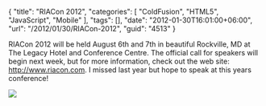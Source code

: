 {
	"title": "RIACon 2012",
	"categories": [
		"ColdFusion",
		"HTML5",
		"JavaScript",
		"Mobile"
	],
	"tags": [],
	"date": "2012-01-30T16:01:00+06:00",
	"url": "/2012/01/30/RIACon-2012",
	"guid": "4513"
}

RIACon 2012 will be held August 6th and 7th in beautiful Rockville, MD at The Legacy Hotel and Conference Centre. The official call for speakers will begin next week, but for more information, check out the web site: <a href="http://www.riacon.com/">http://www.riacon.com</a>. I missed last year but hope to speak at this years conference!

<img src="http://static.raymondcamden.com/images/ScreenClip21.png" />